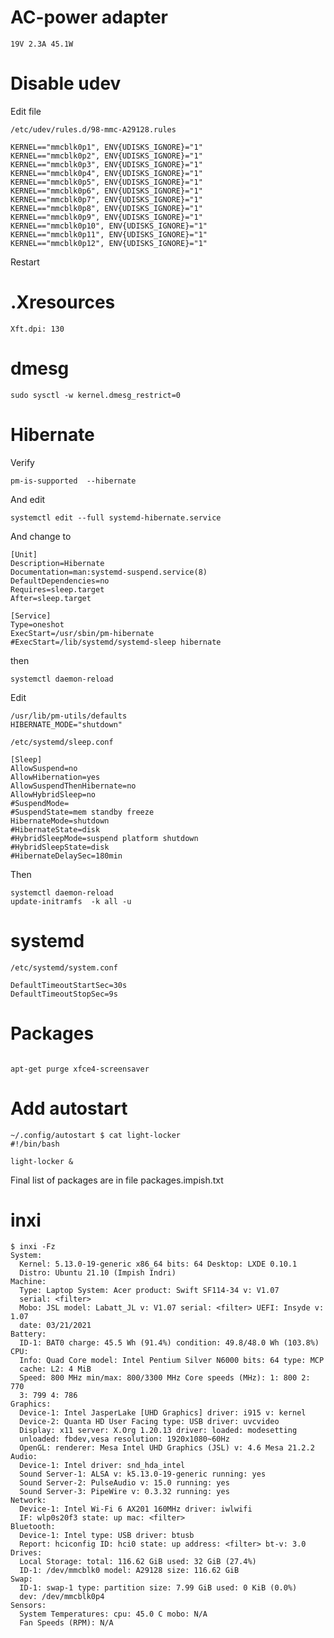# AC-power adapter

`19V 2.3A 45.1W`

# Disable udev

Edit file 

`/etc/udev/rules.d/98-mmc-A29128.rules`

```
KERNEL=="mmcblk0p1", ENV{UDISKS_IGNORE}="1"
KERNEL=="mmcblk0p2", ENV{UDISKS_IGNORE}="1"
KERNEL=="mmcblk0p3", ENV{UDISKS_IGNORE}="1"
KERNEL=="mmcblk0p4", ENV{UDISKS_IGNORE}="1"
KERNEL=="mmcblk0p5", ENV{UDISKS_IGNORE}="1"
KERNEL=="mmcblk0p6", ENV{UDISKS_IGNORE}="1"
KERNEL=="mmcblk0p7", ENV{UDISKS_IGNORE}="1"
KERNEL=="mmcblk0p8", ENV{UDISKS_IGNORE}="1"
KERNEL=="mmcblk0p9", ENV{UDISKS_IGNORE}="1"
KERNEL=="mmcblk0p10", ENV{UDISKS_IGNORE}="1"
KERNEL=="mmcblk0p11", ENV{UDISKS_IGNORE}="1"
KERNEL=="mmcblk0p12", ENV{UDISKS_IGNORE}="1"

```

Restart

# .Xresources

```
Xft.dpi: 130
```


# dmesg

`sudo sysctl -w kernel.dmesg_restrict=0`

# Hibernate

Verify

`pm-is-supported  --hibernate`

And edit

`systemctl edit --full systemd-hibernate.service`

And change to

```
[Unit]
Description=Hibernate
Documentation=man:systemd-suspend.service(8)
DefaultDependencies=no
Requires=sleep.target
After=sleep.target

[Service]
Type=oneshot
ExecStart=/usr/sbin/pm-hibernate
#ExecStart=/lib/systemd/systemd-sleep hibernate
```

then

```
systemctl daemon-reload
```

Edit

```
/usr/lib/pm-utils/defaults 
HIBERNATE_MODE="shutdown"
```

```
/etc/systemd/sleep.conf

[Sleep]
AllowSuspend=no
AllowHibernation=yes
AllowSuspendThenHibernate=no
AllowHybridSleep=no
#SuspendMode=
#SuspendState=mem standby freeze
HibernateMode=shutdown
#HibernateState=disk
#HybridSleepMode=suspend platform shutdown
#HybridSleepState=disk
#HibernateDelaySec=180min
```

Then

```
systemctl daemon-reload
update-initramfs  -k all -u
```

# systemd

```
/etc/systemd/system.conf

DefaultTimeoutStartSec=30s
DefaultTimeoutStopSec=9s
```

# Packages

```apt-get install -y openbox-lxde-session lxde-icon-theme  lxsession lxde-core lxappearance gtk-chtheme gkrellm-cpufreq  lxterminal pm-utils qpdfview ubuntu-mono inxi openjdk-11-jdk gkrellm-cpufreq

apt-get purge xfce4-screensaver
```

# Add autostart

```
~/.config/autostart $ cat light-locker 
#!/bin/bash

light-locker &
```

Final list of packages are in file packages.impish.txt


# inxi

```
$ inxi -Fz
System:
  Kernel: 5.13.0-19-generic x86_64 bits: 64 Desktop: LXDE 0.10.1 
  Distro: Ubuntu 21.10 (Impish Indri) 
Machine:
  Type: Laptop System: Acer product: Swift SF114-34 v: V1.07 
  serial: <filter> 
  Mobo: JSL model: Labatt_JL v: V1.07 serial: <filter> UEFI: Insyde v: 1.07 
  date: 03/21/2021 
Battery:
  ID-1: BAT0 charge: 45.5 Wh (91.4%) condition: 49.8/48.0 Wh (103.8%) 
CPU:
  Info: Quad Core model: Intel Pentium Silver N6000 bits: 64 type: MCP 
  cache: L2: 4 MiB 
  Speed: 800 MHz min/max: 800/3300 MHz Core speeds (MHz): 1: 800 2: 770 
  3: 799 4: 786 
Graphics:
  Device-1: Intel JasperLake [UHD Graphics] driver: i915 v: kernel 
  Device-2: Quanta HD User Facing type: USB driver: uvcvideo 
  Display: x11 server: X.Org 1.20.13 driver: loaded: modesetting 
  unloaded: fbdev,vesa resolution: 1920x1080~60Hz 
  OpenGL: renderer: Mesa Intel UHD Graphics (JSL) v: 4.6 Mesa 21.2.2 
Audio:
  Device-1: Intel driver: snd_hda_intel 
  Sound Server-1: ALSA v: k5.13.0-19-generic running: yes 
  Sound Server-2: PulseAudio v: 15.0 running: yes 
  Sound Server-3: PipeWire v: 0.3.32 running: yes 
Network:
  Device-1: Intel Wi-Fi 6 AX201 160MHz driver: iwlwifi 
  IF: wlp0s20f3 state: up mac: <filter> 
Bluetooth:
  Device-1: Intel type: USB driver: btusb 
  Report: hciconfig ID: hci0 state: up address: <filter> bt-v: 3.0 
Drives:
  Local Storage: total: 116.62 GiB used: 32 GiB (27.4%) 
  ID-1: /dev/mmcblk0 model: A29128 size: 116.62 GiB 
Swap:
  ID-1: swap-1 type: partition size: 7.99 GiB used: 0 KiB (0.0%) 
  dev: /dev/mmcblk0p4 
Sensors:
  System Temperatures: cpu: 45.0 C mobo: N/A 
  Fan Speeds (RPM): N/A 

```
